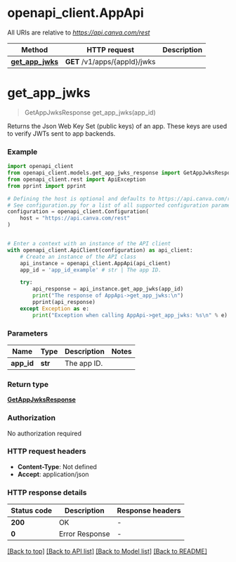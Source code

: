 # openapi_client.AppApi

All URIs are relative to *https://api.canva.com/rest*

Method | HTTP request | Description
------------- | ------------- | -------------
[**get_app_jwks**](AppApi.md#get_app_jwks) | **GET** /v1/apps/{appId}/jwks | 


# **get_app_jwks**
> GetAppJwksResponse get_app_jwks(app_id)

Returns the Json Web Key Set (public keys) of an app. These keys are used to
verify JWTs sent to app backends.

### Example


```python
import openapi_client
from openapi_client.models.get_app_jwks_response import GetAppJwksResponse
from openapi_client.rest import ApiException
from pprint import pprint

# Defining the host is optional and defaults to https://api.canva.com/rest
# See configuration.py for a list of all supported configuration parameters.
configuration = openapi_client.Configuration(
    host = "https://api.canva.com/rest"
)


# Enter a context with an instance of the API client
with openapi_client.ApiClient(configuration) as api_client:
    # Create an instance of the API class
    api_instance = openapi_client.AppApi(api_client)
    app_id = 'app_id_example' # str | The app ID.

    try:
        api_response = api_instance.get_app_jwks(app_id)
        print("The response of AppApi->get_app_jwks:\n")
        pprint(api_response)
    except Exception as e:
        print("Exception when calling AppApi->get_app_jwks: %s\n" % e)
```



### Parameters


Name | Type | Description  | Notes
------------- | ------------- | ------------- | -------------
 **app_id** | **str**| The app ID. | 

### Return type

[**GetAppJwksResponse**](GetAppJwksResponse.md)

### Authorization

No authorization required

### HTTP request headers

 - **Content-Type**: Not defined
 - **Accept**: application/json

### HTTP response details

| Status code | Description | Response headers |
|-------------|-------------|------------------|
**200** | OK |  -  |
**0** | Error Response |  -  |

[[Back to top]](#) [[Back to API list]](../README.md#documentation-for-api-endpoints) [[Back to Model list]](../README.md#documentation-for-models) [[Back to README]](../README.md)

